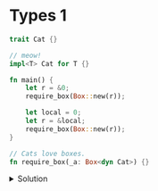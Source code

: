 # Types 1

```rust
trait Cat {}

// meow!
impl<T> Cat for T {}

fn main() {
    let r = &0;
    require_box(Box::new(r));

    let local = 0;
    let r = &local;
    require_box(Box::new(r));
}

// Cats love boxes.
fn require_box(_a: Box<dyn Cat>) {}
```

<details>
<summary>Solution</summary>

```
error[E0597]: `local` does not live long enough
  --> examples/types_1.rs:11:13
   |
10 |     let local = 0;
   |         ----- binding `local` declared here
11 |     let r = &local;
   |             ^^^^^^ borrowed value does not live long enough
12 |     require_box(Box::new(r));
   |                 ----------- cast requires that `local` is borrowed for `'static`
13 | }
   | - `local` dropped here while still borrowed
   |
   = note: due to object lifetime defaults, `Box<dyn Cat>` actually means `Box<(dyn Cat + 'static)>`

For more information about this error, try `rustc --explain E0597`.
error: could not compile `code` (example "types_1") due to 1 previous error
```

`Box<dyn Cat>` means `Box<dyn Cat + 'static>`, and the local variable is not `'static`. `&0` *does* produce a `&'static i32` though, because it is implicitly static-promoted.

</details>